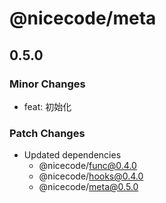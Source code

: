 # @nicecode/meta

## 0.5.0

### Minor Changes

- feat: 初始化

### Patch Changes

- Updated dependencies
  - @nicecode/func@0.4.0
  - @nicecode/hooks@0.4.0
  - @nicecode/meta@0.5.0
